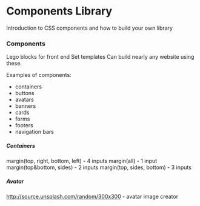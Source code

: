 # Components Library

Introduction to CSS components and how to build your own library

### Components

Lego blocks for front end
Set templates
Can build nearly any website using these.

Examples of components:
- containers 
- buttons
- avatars
- banners
- cards
- forms
- footers
- navigation bars

##### Containers
margin(top, right, bottom, left) - 4 inputs
margin(all) - 1 input
margin(top&bottom, sides) - 2 inputs
margin(top, sides, bottom) - 3 inputs

##### Avatar

http://source.unsplash.com/random/300x300 - avatar image creator
